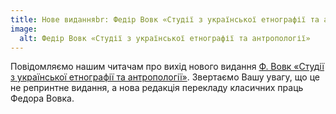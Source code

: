 ```yaml
---
title: Нове виданняbr: Федір Вовк «Студії з української етнографії та антропології» (2015)
image:
  alt: Федір Вовк «Студії з української етнографії та антропології»
---
```


Повідомляємо нашим читачам про вихід нового видання [Ф. Вовк «Студії з української етнографії та антропології»](/books/vovk-studiji). 
Звертаємо Вашу увагу, що це не репринтне видання, а нова редакція перекладу класичних праць Федора Вовка.
